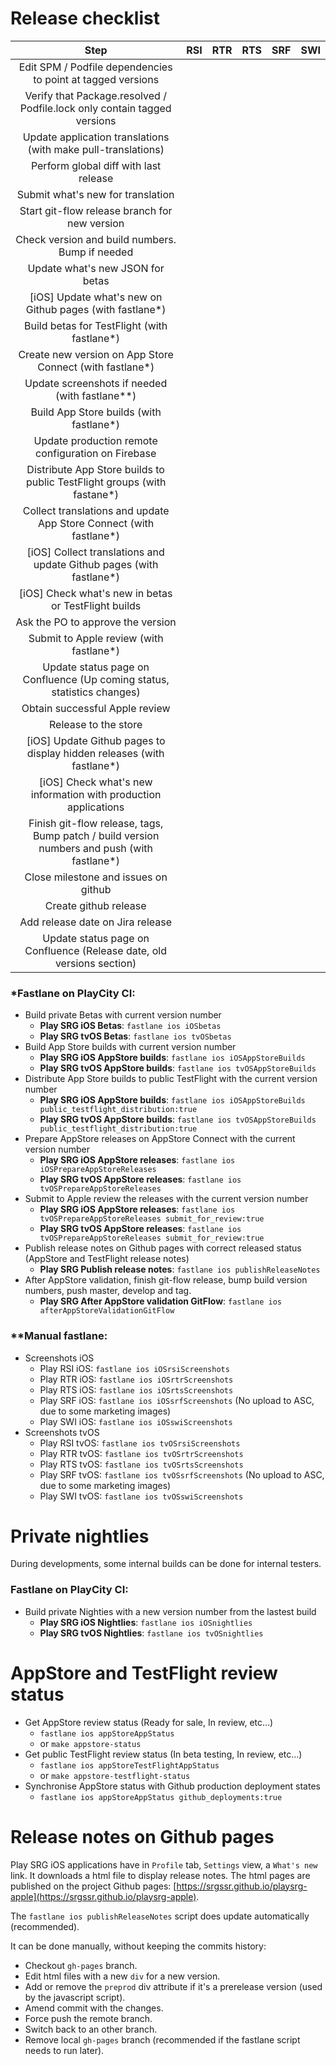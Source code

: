 # Release checklist

| Step | RSI | RTR | RTS | SRF | SWI |
|:--:|:--:|:--:|:--:|:--:|:--:|
| Edit SPM / Podfile dependencies to point at tagged versions ||||||
| Verify that Package.resolved / Podfile.lock only contain tagged versions ||||||
| Update application translations (with make pull-translations) ||||||
| Perform global diff with last release ||||||
| Submit what's new for translation ||||||
| Start git-flow release branch for new version ||||||
| Check version and build numbers. Bump if needed ||||||
| Update what's new JSON for betas ||||||
| [iOS] Update what's new on Github pages (with fastlane\*) ||||||
| Build betas for TestFlight (with fastlane\*) ||||||
| Create new version on App Store Connect (with fastlane\*) ||||||
| Update screenshots if needed (with fastlane\*\*) ||||||
| Build App Store builds (with fastlane\*) ||||||
| Update production remote configuration on Firebase ||||||
| Distribute App Store builds to public TestFlight groups (with fastane\*) ||||||
| Collect translations and update App Store Connect (with fastlane\*) ||||||
| [iOS] Collect translations and update Github pages (with fastlane\*) ||||||
| [iOS] Check what's new in betas or TestFlight builds ||||||
| Ask the PO to approve the version ||||||
| Submit to Apple review (with fastlane\*) ||||||
| Update status page on Confluence (Up coming status, statistics changes) ||||||
| Obtain successful Apple review ||||||
| Release to the store ||||||
| [iOS] Update Github pages to display hidden releases (with fastlane\*) ||||||
| [iOS] Check what's new information with production applications ||||||
| Finish git-flow release, tags, Bump patch / build version numbers and push (with fastlane\*) ||||||
| Close milestone and issues on github ||||||
| Create github release ||||||
| Add release date on Jira release ||||||
| Update status page on Confluence (Release date, old versions section) ||||||

### \*Fastlane on PlayCity CI:

- Build private Betas with current version number
	- **Play SRG iOS Betas**: `fastlane ios iOSbetas`
	- **Play SRG tvOS Betas**: `fastlane ios tvOSbetas`
- Build App Store builds with current version number
	- **Play SRG iOS AppStore builds**: `fastlane ios iOSAppStoreBuilds`
	- **Play SRG tvOS AppStore builds**: `fastlane ios tvOSAppStoreBuilds`
- Distribute App Store builds to public TestFlight with the current version number
	- **Play SRG iOS AppStore builds**: `fastlane ios iOSAppStoreBuilds public_testflight_distribution:true`
	- **Play SRG tvOS AppStore builds**: `fastlane ios tvOSAppStoreBuilds public_testflight_distribution:true`
- Prepare AppStore releases on AppStore Connect with the current version number
	- **Play SRG iOS AppStore releases**: `fastlane ios iOSPrepareAppStoreReleases`
	- **Play SRG tvOS AppStore releases**: `fastlane ios tvOSPrepareAppStoreReleases`
- Submit to Apple review the releases with the current version number
	- **Play SRG iOS AppStore releases**: `fastlane ios tvOSPrepareAppStoreReleases submit_for_review:true`
	- **Play SRG tvOS AppStore releases**:  `fastlane ios tvOSPrepareAppStoreReleases submit_for_review:true`
- Publish release notes on Github pages with correct released status (AppStore and TestFlight release notes)
 	- **Play SRG Publish release notes**: `fastlane ios publishReleaseNotes`
- After AppStore validation, finish git-flow release, bump build version numbers, push master, develop and tag.
 	- **Play SRG After AppStore validation GitFlow**: `fastlane ios afterAppStoreValidationGitFlow`

### \*\*Manual fastlane:

- Screenshots iOS
	- Play RSI iOS: `fastlane ios iOSrsiScreenshots`
	- Play RTR iOS: `fastlane ios iOSrtrScreenshots`
	- Play RTS iOS: `fastlane ios iOSrtsScreenshots`
	- Play SRF iOS: `fastlane ios iOSsrfScreenshots` (No upload to ASC, due to some marketing images)
	- Play SWI iOS: `fastlane ios iOSswiScreenshots`
- Screenshots tvOS
	- Play RSI tvOS: `fastlane ios tvOSrsiScreenshots`
	- Play RTR tvOS: `fastlane ios tvOSrtrScreenshots`
	- Play RTS tvOS: `fastlane ios tvOSrtsScreenshots`
	- Play SRF tvOS: `fastlane ios tvOSsrfScreenshots` (No upload to ASC, due to some marketing images)
	- Play SWI tvOS: `fastlane ios tvOSswiScreenshots`

# Private nightlies

During developments, some internal builds can be done for internal testers.

### Fastlane on PlayCity CI:

- Build private Nighties with a new version number from the lastest build
	- **Play SRG iOS Nightlies**: `fastlane ios iOSnightlies`
	- **Play SRG tvOS Nightlies**: `fastlane ios tvOSnightlies`

# AppStore and TestFlight review status

- Get AppStore review status (Ready for sale, In review, etc…)
	- `fastlane ios appStoreAppStatus`
	- or `make appstore-status`
- Get public TestFlight review status (In beta testing, In review, etc…)
	- `fastlane ios appStoreTestFlightAppStatus`
	- or `make appstore-testflight-status`
- Synchronise AppStore status with Github production deployment states
	- `fastlane ios appStoreAppStatus github_deployments:true`


# Release notes on Github pages

Play SRG iOS applications have in `Profile` tab, `Settings` view, a `What's new` link.
It downloads a html file to display release notes. The html pages are published on the project Github pages: [https://srgssr.github.io/playsrg-apple](https://srgssr.github.io/playsrg-apple).

The `fastlane ios publishReleaseNotes` script does update automatically (recommended).

It can be done manually, without keeping the commits history:

- Checkout `gh-pages` branch.
- Edit html files with a new `div` for a new version.
- Add or remove the `preprod` div attribute if it's a prerelease version (used by the javascript script).
- Amend commit with the changes.
- Force push the remote branch.
- Switch back to an other branch.
- Remove local `gh-pages` branch (recommended if the fastlane script needs to run later).
